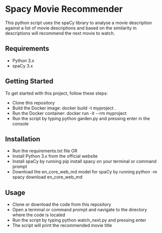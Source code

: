 # Spacy Movie Recommender
This python script uses the spaCy library to analyse a movie description against a list of movie descriptions and based on the 
similarity in descriptions will recommend the next movie to watch.

## Requirements
* Python 3.x
* spaCy 3.x

## Getting Started 
To get started with this project, follow these steps:

* Clone this repository
* Build the Docker image: docker build -t myproject .
* Run the Docker container: docker run -it --rm myproject
* Run the script by typing python garden.py and pressing enter in the console

## Installation
* Run the requirements.txt file 
OR 
* Install Python 3.x from the official website
* Install spaCy by running pip install spacy on your terminal or command prompt
* Download the en_core_web_md model for spaCy by running python -m spacy download en_core_web_md

## Usage
* Clone or download the code from this repository
* Open a terminal or command prompt and navigate to the directory where the code is located
* Run the script by typing python watch_next.py and pressing enter
* The script will print the recommended movie title